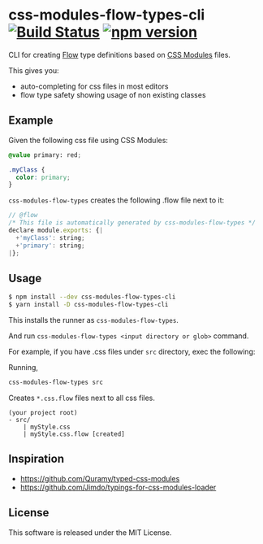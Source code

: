 # css-modules-flow-types-cli [![Build Status](https://travis-ci.org/skovhus/css-modules-flow-types.svg?branch=master)](https://travis-ci.org/skovhus/css-modules-flow-types) [![npm version](https://badge.fury.io/js/css-modules-flow-types-cli.svg)](http://badge.fury.io/js/css-modules-flow-types-cli)

CLI for creating [Flow](https://flow.org/) type definitions based on [CSS Modules](https://github.com/css-modules/css-modules) files.

This gives you:
- auto-completing for css files in most editors
- flow type safety showing usage of non existing classes


## Example

Given the following css file using CSS Modules:
```css
@value primary: red;

.myClass {
  color: primary;
}
```

`css-modules-flow-types` creates the following .flow file next to it:

```javascript
// @flow
/* This file is automatically generated by css-modules-flow-types */
declare module.exports: {|
  +'myClass': string;
  +'primary': string;
|};
```


## Usage

```sh
$ npm install --dev css-modules-flow-types-cli
$ yarn install -D css-modules-flow-types-cli
```

This installs the runner as `css-modules-flow-types`.

And run `css-modules-flow-types <input directory or glob>` command.

For example, if you have .css files under `src` directory, exec the following:

Running,

```sh
css-modules-flow-types src
```

Creates `*.css.flow` files next to all css files.

```text
(your project root)
- src/
    | myStyle.css
    | myStyle.css.flow [created]
```


## Inspiration
- https://github.com/Quramy/typed-css-modules
- https://github.com/Jimdo/typings-for-css-modules-loader


## License
This software is released under the MIT License.
